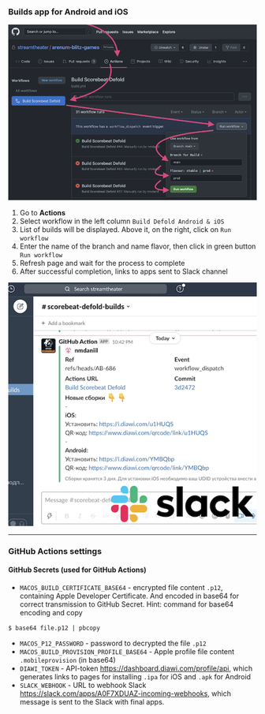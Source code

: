 ### Builds app for Android and iOS 

![Build Github Action](.github/img/build-in-github-actions.png)

1. Go to **Actions**
2. Select workflow in the left column `Build Defold Android & iOS`
3. List of builds will be displayed. Above it, on the right, click on `Run workflow`
4. Enter the name of the branch and name flavor, then click in green button `Run workflow`
5. Refresh page and wait for the process to complete
6. After successful completion, links to apps sent to Slack channel

![Result in Slack](.github/img/result-in-slack.png)

---

### GitHub Actions settings
#### GitHub Secrets (used for GitHub Actions)
- `MACOS_BUILD_CERTIFICATE_BASE64` - encrypted file content `.p12`, containing Apple Developer Certificate. 
And encoded in base64 for correct transmission to GitHub Secret. Hint: command for base64 encoding and copy 
```bash
$ base64 file.p12 | pbcopy
```
- `MACOS_P12_PASSWORD` - password to decrypted the file `.p12`
- `MACOS_BUILD_PROVISION_PROFILE_BASE64` - Apple profile file content `.mobileprovision` (in base64)
- `DIAWI_TOKEN` - API-token https://dashboard.diawi.com/profile/api, 
which generates links to pages for installing `.ipa` for iOS and `.apk` for Android
- `SLACK_WEBHOOK` - URL to webhook Slack https://slack.com/apps/A0F7XDUAZ-incoming-webhooks, 
which message is sent to the Slack with final apps.
